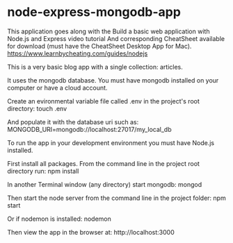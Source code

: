 # node-express-mongodb-app

This application goes along with the Build a basic web application with Node.js and Express video tutorial
And corresponding CheatSheet available for download (must have the CheatSheet Desktop App for Mac).
https://www.learnbycheating.com/guides/nodejs

This is a very basic blog app with a single collection: articles.

It uses the mongodb database.
You must have mongodb installed on your computer or have a cloud account.

Create an evironmental variable file called .env in the project's root directory: 
touch .env

And populate it with the database uri such as:
MONGODB_URI=mongodb://localhost:27017/my_local_db

To run the app in your development environment you must have Node.js installed. 

First install all packages. From the command line in the project root directory run: npm install

In another Terminal window (any directory) start mongodb: mongod

Then start the node server from the command line in the project folder: npm start

  Or if nodemon is installed: nodemon

Then view the app in the browser at: http://localhost:3000